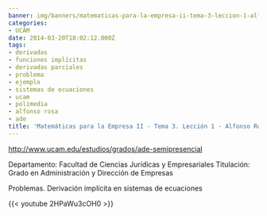 ```yaml
---
banner: img/banners/matematicas-para-la-empresa-ii-tema-3-leccion-1-alfonso-rosa.jpg
categories:
- UCAM
date: 2014-03-20T18:02:12.000Z
tags:
- derivadas
- funciones implícitas
- derivadas parciales
- problema
- ejemplo
- sistemas de ecuaciones
- ucam
- polimedia
- alfonso rosa
- ade
title: 'Matemáticas para la Empresa II - Tema 3. Lección 1 - Alfonso Rosa'
---
```


http://www.ucam.edu/estudios/grados/ade-semipresencial

Departamento: Facultad de Ciencias Jurídicas y Empresariales
Titulación: Grado en Administración y Dirección de Empresas

Problemas. Derivación implícita en sistemas de ecuaciones

{{< youtube 2HPaWu3cOH0 >}}
